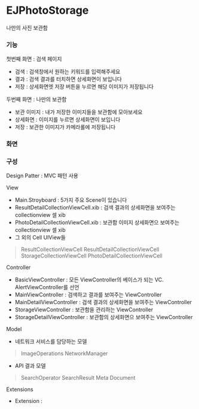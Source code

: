 # EJPhotoStorage


나만의 사진 보관함


### 기능 

첫번째 화면 : 검색 페이지
- 검색 : 검색창에서 원하는 키워드를 입력해주세요
- 결과 : 검색 결과를 터치하면 상세화면이 보입니다
- 저장 : 상세화면엣 저장 버튼을 누르면 해당 이미지가 저장됩니다

두번째 화면 : 나만의 보관함
- 보관 이미지 : 내가 저장한 이미지들을 보관함에 모아보세요
- 상세화면 : 이미지를 누르면 상세화면이 보입니다
- 저장 : 보관한 이미지가 카메라롤에 저장됩니다


### 화면


### 구성

Design Patter : MVC 패턴 사용

View 
- Main.Stroyboard : 5가지 주요 Scene이 있습니다
- ResultDetailCollectionViewCell.xib : 검색 결과의 상세화면을 보여주는 collectionview 셀 xib
- PhotoDetailCollectionViewCell.xib : 보관함 이미지 상세화면으 보여주는 collectionview 셀 xib
- 그 외의 Cell UIView들
> ResultCollectionViewCell
> ResultDetailCollectionViewCell
> StorageCollectionViewCell
> PhotoDetailCollectionViewCell

Controller
- BasicViewController : 모든 ViewController의 베이스가 되는 VC. AlertViewController를 선언
- MainViewController : 검색하고 결과를 보여주는 ViewController
- MainDetailViewController : 검색 결과의 상세화면을 보여주는 ViewController
- StorageViewController : 보관함을 관리하는 ViewController
- StorageDetailViewController : 보관함의 상세화면으 보여주는 ViewController

Model
- 네트워크 서비스를 담당하는 모델
> ImageOperations
> NetworkManager

- API 결과 모델
> SearchOperator
> SearchResult
> Meta
> Document


Extensions
- Extension : 
